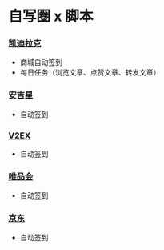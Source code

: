 # 自写圈 x 脚本

### [凯迪拉克](https://github.com/panghujiajia/QuantumultX/tree/master/KDLK)

-   商城自动签到
-   每日任务（浏览文章、点赞文章、转发文章）

### [安吉星](https://github.com/panghujiajia/QuantumultX/tree/master/AJX) 

-   自动签到

### [V2EX](https://github.com/panghujiajia/QuantumultX/tree/master/V2EX)

-   自动签到

### [唯品会](https://github.com/panghujiajia/QuantumultX/tree/master/WPH)

-   自动签到

### [京东](https://github.com/panghujiajia/QuantumultX/tree/master/JD)

-   自动签到
